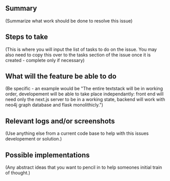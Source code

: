 ## Summary

(Summarize what work should be done to resolve this issue)

## Steps to take

(This is where you will input the list of tasks to do on the issue. You may also need to copy
this over to the tasks section of the issue once it is created - complete only if necessary)

## What will the feature be able to do

(Be specific - an example would be "The entire textstack will be in working order, developement
will be able to take place independantly: front end will need only the next.js server to be in a
working state, backend will work with neo4j graph database and flask monolithicly.")

## Relevant logs and/or screenshots

(Use anything else from a current code base to help with this issues developement or solution.)

## Possible implementations

(Any abstract ideas that you want to pencil in to help someones initial train of thought.)